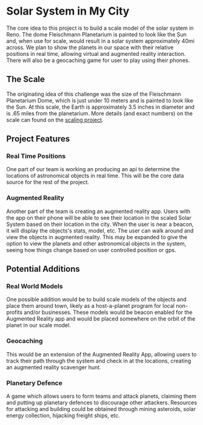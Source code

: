 # Solar System in My City

The core idea to this project is to build a scale model of the solar system in Reno. The dome Fleischmann Planetarium is painted to look like the Sun and, when use for scale, would result in a solar system approximately 40mi across. We plan to show the planets in our space with their relative positions in real time, allowing virtual and augmented reality interaction. There will also be a geocaching game for user to play using their phones.

## The Scale

The originating idea of this challenge was the size of the Fleischmann Planetarium Dome, which is just under 10 meters and is painted to look like the Sun. At this scale, the Earth is approximately 3.5 inches in diameter and is .65 miles from the planetarium. More details (and exact numbers) on the scale can found on the [scaling project](https://github.com/SpaceAppsReno/solar-system/blob/master/scaling/README.md).

## Project Features

### Real Time Positions

One part of our team is working an producing an api to determine the locations of astronomical objects in real time. This will be the core data source for the rest of the project.

### Augmented Reality

Another part of the team is creating an augmented reality app. Users with the app on their phone will be able to see their location in the scaled Solar System based on their location in the city. When the user is near a beacon, it will display the objects's stats, model, etc. The user can walk around and view the objects in augmented reality. This may be expanded to give the option to view the planets and other astronomical objects in the system, seeing how things change based on user controlled position or gps.

## Potential Additions

### Real World Models

One possible addition would be to build scale models of the objects and place them around town, likely as a host-a-planet program for local non-profits and/or businesses. These models would be beacon enabled for the Augmented Reality app and would be placed somewhere on the orbit of the planet in our scale model.

### Geocaching

This would be an extension of the Augmented Reality App, allowing users to track their path through the system and check in at the locations, creating an augmented reality scavenger hunt.

### Planetary Defence

A game which allows users to form teams and attack planets, claiming them and putting up planetary defences to discourage other attackers. Resources for attacking and building could be obtained through mining asteroids, solar energy collection, hijacking freight ships, etc.
